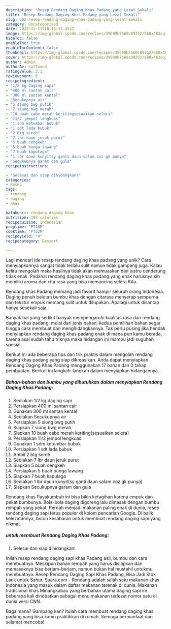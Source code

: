 ```yaml
---
description: "Resep Rendang Daging Khas Padang yang Lezat Sekali"
title: "Resep Rendang Daging Khas Padang yang Lezat Sekali"
slug: 502-resep-rendang-daging-khas-padang-yang-lezat-sekali
category: Uncategorized
date: 2022-12-11T10:18:12.452Z
image: https://img-global.cpcdn.com/recipes/39699b7560c09252/680x482cq70/rendang-daging-khas-padang-foto-resep-utama.jpg
hideToc: false
enableToc: true
enableTocContent: false
thumbnail: https://img-global.cpcdn.com/recipes/39699b7560c09252/680x482cq70/rendang-daging-khas-padang-foto-resep-utama.jpg
cover: https://img-global.cpcdn.com/recipes/39699b7560c09252/680x482cq70/rendang-daging-khas-padang-foto-resep-utama.jpg
author: Admin
authorAv: notfound
ratingvalue: 3.1
reviewcount: 6
recipeingredient:
- "1/2 kg daging sapi"
- "400 ml santan cair"
- "300 ml santan kental"
- "Secukupnya air"
- "5 siung bwg putih"
- "7 siung bwg merah"
- "10 buah cabe merah keritingsesuaikan selera"
- "11/2 jempol lengkuas"
- "1 sdm ketumbar bubuk"
- "1 sdt lada bubuk"
- "2 btg sereh"
- "7 lbr daun jeruk purut"
- "5 buah cengkeh"
- "5 buah bunga lawang"
- "7 buah kapulaga"
- "1 lbr daun kunyitsy ganti daun salam coz gk punya"
- "Secukupnya garam dan gula"
recipeinstructions:

- "Selesai dan siap dihidangkan!"
categories:
- Resep
tags:
- rendang
- daging
- khas

katakunci: rendang daging khas 
nutrition: 184 calories
recipecuisine: Indonesian
preptime: "PT18M"
cooktime: "PT32M"
recipeyield: "4"
recipecategory: Dessert

---
```





Lagi mencari ide resep rendang daging khas padang yang unik? Cara menyiapkannya sangat tidak terlalu sulit namun tidak gampang juga. Kalau keliru mengolah maka hasilnya tidak akan memuaskan dan justru cenderung tidak enak. Padahal rendang daging khas padang yang enak harusnya sih memiliki aroma dan cita rasa yang bisa memancing selera Kita.





Rendang khas Padang memang jadi favorit hampir seluruh orang Indonesia. Daging penuh balutan bumbu khas dengan citarasa menyerap sempurna dan tekstur empuk memang sulit untuk dilupakan. Apalagi untuk disantap hanya sesekali saja.

Banyak hal yang sedikit banyak mempengaruhi kualitas rasa dari rendang daging khas padang, mulai dari jenis bahan, kedua pemilihan bahan segar hingga cara membuat dan menghidangkannya. Tak perlu pusing jika hendak menyiapkan rendang daging khas padang enak di mana pun kamu berada, karena asal sudah tahu triknya maka hidangan ini mampu jadi suguhan spesial.






Berikut ini ada beberapa tips dan trik praktis dalam mengolah rendang daging khas padang yang siap dikreasikan. Anda dapat menyiapkan Rendang Daging Khas Padang menggunakan 17 bahan dan 0 tahap pembuatan. Berikut ini langkah-langkah dalam menyiapkan hidangannya.

<!--inarticleads1-->

##### Bahan-bahan dan bumbu yang dibutuhkan dalam menyiapkan Rendang Daging Khas Padang:

1. Sediakan 1/2 kg daging sapi
1. Persiapkan 400 ml santan cair
1. Gunakan 300 ml santan kental
1. Sediakan Secukupnya air
1. Persiapkan 5 siung bwg putih
1. Siapkan 7 siung bwg merah
1. Siapkan 10 buah cabe merah keriting(sesuaikan selera)
1. Persiapkan 11/2 jempol lengkuas
1. Gunakan 1 sdm ketumbar bubuk
1. Persiapkan 1 sdt lada bubuk
1. Ambil 2 btg sereh
1. Sediakan 7 lbr daun jeruk purut
1. Siapkan 5 buah cengkeh
1. Persiapkan 5 buah bunga lawang
1. Siapkan 7 buah kapulaga
1. Sediakan 1 lbr daun kunyit(sy ganti daun salam coz gk punya)
1. Siapkan Secukupnya garam dan gula


Rendang khas Payakumbuh ini bisa bikin ketagihan karena empuk dan pekat bumbunya. Bola-bola daging digoreng lalu dimasak dengan bumbu rempah yang pekat. Pernah menjadi makanan paling enak di dunia, resep rendang daging sapi terus populer di kolom pencarian Google. Di balik kelezatannya, butuh kesabaran untuk membuat rendang daging sapi yang nikmat. 

<!--inarticleads2-->

#####  untuk membuat Rendang Daging Khas Padang:


1. Selesai dan siap dihidangkan!

Inilah resep rendang daging sapi khas Padang asli, bumbu dan cara membuatnya. Meskipun bahan rempah yang harus disiapkan dan memasaknya bisa berjam-berjam, namun bukan hal mustahil untukmu membuatnya. Resep Rendang Daging Sapi Khas Padang, Bisa Jadi Stok Lauk untuk Sahur. Suara.com - Rendang adalah salah satu makanan khas Indonesia yang masuk dalam daftar makanan terenak di dunia. Makanan tradisional khas Minangkabau yang berbahan utama daging sapi ini beberapa kali dinobatkan sebagai menu makanan terlezat nomor satu di dunia versi CNN. 

Bagaimana? Gampang kan? Itulah cara membuat rendang daging khas padang yang bisa kamu praktikkan di rumah. Semoga bermanfaat dan selamat mencoba!
